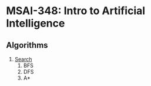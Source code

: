 # MSAI-348: Intro to Artificial Intelligence

## Algorithms

1. [Search](search/)
   1. BFS
   2. DFS
   3. A*
